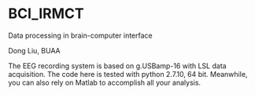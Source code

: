# BCI_IRMCT
Data processing in brain-computer interface

Dong Liu, BUAA

The EEG recording system is based on g.USBamp-16 with LSL data acquisition. The code here is tested with python 2.7.10, 64 bit. Meanwhile, you can also rely on Matlab to accomplish all your analysis.




